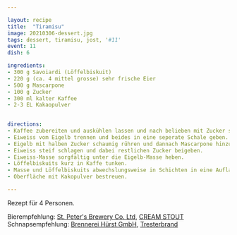 ```yaml
---

layout: recipe
title:  "Tiramisu"
image: 20210306-dessert.jpg
tags: dessert, tiramisu, jost, '#11'
event: 11
dish: 6

ingredients:
- 300 g Savoiardi (Löffelbiskuit)
- 220 g (ca. 4 mittel grosse) sehr frische Eier 
- 500 g Mascarpone
- 100 g Zucker
- 300 ml kalter Kaffee
- 2-3 EL Kakaopulver

 
directions:
- Kaffee zubereiten und auskühlen lassen und nach belieben mit Zucker süssen.
- Eiweiss vom Eigelb trennen und beides in eine seperate Schale geben.
- Eigelb mit halben Zucker schaumig rühren und dannach Mascarpone hinzugeben.
- Eiweiss steif schlagen und dabei restlichen Zucker beigeben.
- Eiweiss-Masse sorgfältig unter die Eigelb-Masse heben.
- Löffelbiskuits kurz in Kaffe tunken.
- Masse und Löffelbiskuits abwechslungsweise in Schichten in eine Auflaufform geben.
- Oberfläche mit Kakopulver bestreuen.

---
```


Rezept für 4 Personen.

Bierempfehlung: [St. Peter's Brewery Co. Ltd](https://www.stpetersbrewery.co.uk/), [CREAM STOUT](https://www.stpetersbrewery.co.uk/keg-beer#&gid=1113563282&pid=5)
Schnapsempfehlung: [Brennerei Hürst GmbH](https://www.brennerei-huerst.ch/), [Tresterbrand](https://www.brennerei-huerst.ch/produkte/)
